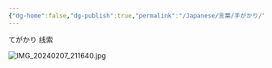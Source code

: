 ```yaml
---
{"dg-home":false,"dg-publish":true,"permalink":"/Japanese/言葉/手がかり/","dgPassFrontmatter":true}
---
```


てがかり
线索

![IMG_20240207_211640.jpg](/img/user/resources/%E7%99%BD%E7%86%8A%E3%82%AB%E3%83%95%E3%82%A7/IMG_20240207_211640.jpg)